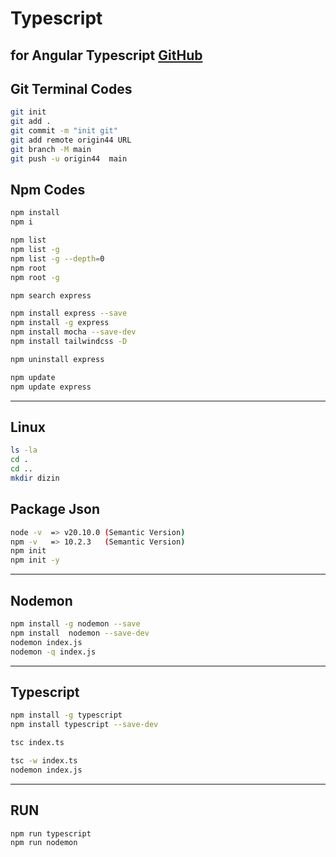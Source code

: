 # Typescript
for Angular Typescript 
[GitHub](https://github.com/hamitmizrak/Typescript-ogreniyorum)
--- 

## Git Terminal Codes
```sh
git init 
git add .
git commit -m "init git"
git add remote origin44 URL
git branch -M main
git push -u origin44  main

```

## Npm Codes
```sh
npm install
npm i 

npm list 
npm list -g
npm list -g --depth=0
npm root
npm root -g

npm search express

npm install express --save 
npm install -g express 
npm install mocha --save-dev 
npm install tailwindcss -D

npm uninstall express

npm update 
npm update express
```

---
## Linux 
```sh
ls -la
cd .
cd ..
mkdir dizin
```


## Package Json 
```sh
node -v  => v20.10.0 (Semantic Version)
npm -v   => 10.2.3   (Semantic Version)
npm init
npm init -y

```

---
## Nodemon 
```sh
npm install -g nodemon --save 
npm install  nodemon --save-dev
nodemon index.js
nodemon -q index.js
```

---
## Typescript
```sh
npm install -g typescript 
npm install typescript --save-dev

tsc index.ts

tsc -w index.ts
nodemon index.js
```


---
## RUN
```sh
npm run typescript
npm run nodemon 
```
